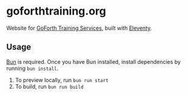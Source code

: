 # goforthtraining.org

Website for [GoForth Training Services](https://goforthtraining.org), built with [Eleventy](https://11ty.dev).

## Usage

[Bun](https://bun.sh) is required. Once you have Bun installed, install dependencies by running `bun install`.

1. To preview locally, run `bun run start`
2. To build, run `bun run build`
